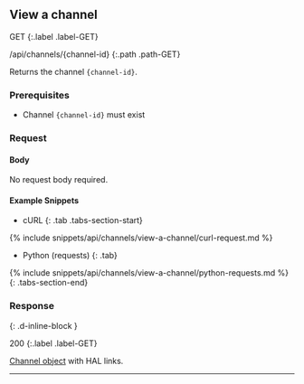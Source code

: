 ## View a channel

GET
{:.label .label-GET}

/api/channels/{channel-id}
{:.path .path-GET}

Returns the channel `{channel-id}`.

### Prerequisites
- Channel `{channel-id}` must exist

### Request

#### Body
No request body required.

#### Example Snippets
- cURL
{: .tab .tabs-section-start}

{% include snippets/api/channels/view-a-channel/curl-request.md %}

- Python (requests)
{: .tab}

{% include snippets/api/channels/view-a-channel/python-requests.md %}
{: .tabs-section-end}

### Response
{: .d-inline-block }

200
{:.label .label-GET}

[Channel object](#channel-object) with HAL links.

---

